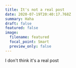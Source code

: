 ```yaml
---
title: It's not a real post
date: 2020-07-19T20:40:17.768Z
summary: Haha
draft: false
featured: false
image:
  filename: featured
  focal_point: Smart
  preview_only: false
---
```

I don't think it's a real post